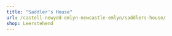 ```yaml
---
title: "Saddler's House"
url: /castell-newydd-emlyn-newcastle-emlyn/saddlers-house/
shop: Leerstehend
---
```

